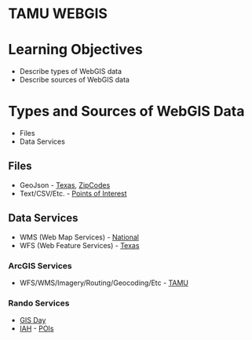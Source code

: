 # TAMU WEBGIS
>

# Learning Objectives
>
- Describe types of WebGIS data
- Describe sources of WebGIS data

# Types and Sources of WebGIS Data

- Files
- Data Services

## Files

- GeoJson - [Texas](https://www.google.com/search?q=geojson+texas), [ZipCodes](https://github.com/OpenDataDE/State-zip-code-GeoJSON)
- Text/CSV/Etc. - [Points of Interest](https://catalog.data.gov/dataset/points-of-interest-4aea0)

## Data Services

- WMS (Web Map Services) - [National](https://catalog.data.gov/dataset?tags=wms)
- WFS (Web Feature Services) - [Texas](https://www.google.com/search?q=texas+wfs+gis)

### ArcGIS Services
- WFS/WMS/Imagery/Routing/Geocoding/Etc - [TAMU](https://gis.tamu.edu/arcgis/rest/services)

### Rando Services
- [GIS Day](https://gisday.tamu.edu/rest/signage/Get/Submissions/?geoJSON=true)
- [IAH](http://iahmaps.fly2houston.com/?vid=iah) - [POIs](https://rest.locuslabs.com/v1/venue/iah/account/A1S5SQXXRCG0RC/get-all-dynamic-pois/)



<!--## Questions-->

<!--[Set 1](../reviewquestions/08.md)-->
